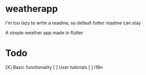 # weatherapp
I'm too lazy to wrtie a readme, so default futter readme can stay

A simple weather app made in flutter

# Todo
[X] Basic functionality
[ ] User tutorials
[ ] i18n

